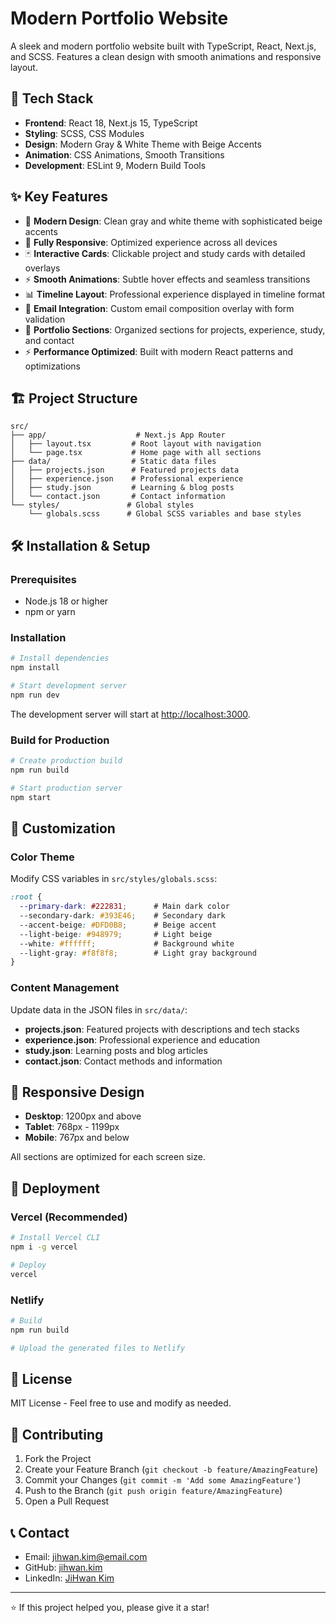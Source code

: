 # Modern Portfolio Website

A sleek and modern portfolio website built with TypeScript, React, Next.js, and SCSS. Features a clean design with smooth animations and responsive layout.

## 🚀 Tech Stack

- **Frontend**: React 18, Next.js 15, TypeScript
- **Styling**: SCSS, CSS Modules
- **Design**: Modern Gray & White Theme with Beige Accents
- **Animation**: CSS Animations, Smooth Transitions
- **Development**: ESLint 9, Modern Build Tools

## ✨ Key Features

- 🎨 **Modern Design**: Clean gray and white theme with sophisticated beige accents
- 📱 **Fully Responsive**: Optimized experience across all devices
- 🃏 **Interactive Cards**: Clickable project and study cards with detailed overlays
- ⚡ **Smooth Animations**: Subtle hover effects and seamless transitions
- 📊 **Timeline Layout**: Professional experience displayed in timeline format
- 📧 **Email Integration**: Custom email composition overlay with form validation
- 🎯 **Portfolio Sections**: Organized sections for projects, experience, study, and contact
- ⚡ **Performance Optimized**: Built with modern React patterns and optimizations

## 🏗️ Project Structure

```
src/
├── app/                    # Next.js App Router
│   ├── layout.tsx         # Root layout with navigation
│   └── page.tsx           # Home page with all sections
├── data/                  # Static data files
│   ├── projects.json      # Featured projects data
│   ├── experience.json    # Professional experience
│   ├── study.json         # Learning & blog posts
│   └── contact.json       # Contact information
└── styles/               # Global styles
    └── globals.scss      # Global SCSS variables and base styles
```

## 🛠️ Installation & Setup

### Prerequisites
- Node.js 18 or higher
- npm or yarn

### Installation
```bash
# Install dependencies
npm install

# Start development server
npm run dev
```

The development server will start at [http://localhost:3000](http://localhost:3000).

### Build for Production
```bash
# Create production build
npm run build

# Start production server
npm start
```

## 🎨 Customization

### Color Theme
Modify CSS variables in `src/styles/globals.scss`:

```scss
:root {
  --primary-dark: #222831;      # Main dark color
  --secondary-dark: #393E46;    # Secondary dark
  --accent-beige: #DFD0B8;      # Beige accent
  --light-beige: #948979;       # Light beige
  --white: #ffffff;             # Background white
  --light-gray: #f8f8f8;        # Light gray background
}
```

### Content Management
Update data in the JSON files in `src/data/`:

- **projects.json**: Featured projects with descriptions and tech stacks
- **experience.json**: Professional experience and education
- **study.json**: Learning posts and blog articles
- **contact.json**: Contact methods and information

## 📱 Responsive Design

- **Desktop**: 1200px and above
- **Tablet**: 768px - 1199px
- **Mobile**: 767px and below

All sections are optimized for each screen size.

## 🚀 Deployment

### Vercel (Recommended)
```bash
# Install Vercel CLI
npm i -g vercel

# Deploy
vercel
```

### Netlify
```bash
# Build
npm run build

# Upload the generated files to Netlify
```

## 📄 License

MIT License - Feel free to use and modify as needed.

## 🤝 Contributing

1. Fork the Project
2. Create your Feature Branch (`git checkout -b feature/AmazingFeature`)
3. Commit your Changes (`git commit -m 'Add some AmazingFeature'`)
4. Push to the Branch (`git push origin feature/AmazingFeature`)
5. Open a Pull Request

## 📞 Contact

- Email: jihwan.kim@email.com
- GitHub: [jihwan.kim](https://github.com/jihwan.kim)
- LinkedIn: [JiHwan Kim](https://linkedin.com/in/jihwan-kim)

---

⭐ If this project helped you, please give it a star!
